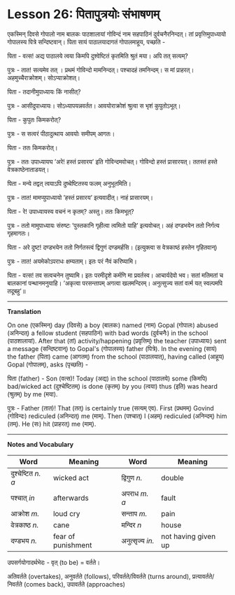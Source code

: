 # Lesson 26: पितापुत्रयोः संभाषणम्

एकस्मिन् दिवसे गोपालो नाम बालकः पाठशालायां गोविन्दं नाम सहपाठिनं दुर्वचनैरनिन्दत्। तां प्रवृत्तिमुपाध्यायो गोपालस्य पित्रे सन्दिष्टवान्। पिता सायं पाठालयादागतं गोपालमाहूय, पच्छति -

पिता - वत्स! अद्य पाठालये त्वया किमपि दुश्वेष्टितं कृतमिति श्रुतं मया। अपि तत् सत्यम्?

पुत्रः - तात! सत्यमेव तत् । प्रथमं गोविन्दो मामनिन्दत्। पश्चादहं तमनिन्दम्। स मां प्राहरत्। अहमुच्चैराक्रोशम्। सोऽप्याक्रोशत्।

पिता - तदानीमुपाध्यायः किं नासीत्?

पुत्रः - आसीदुपाध्यायः। सोऽध्यापयन्नवर्तत। आवयोराक्रोशं श्रुत्वा स भृशं कुपुतोऽभूत्।

पिता - कुपुतः किमकरोत्?

पुत्रः - स सत्वरं पीठादुत्थाय आवयोः समीपम् आगतः।

पिता - ततः किमकरोत्।

पुत्रः - ततः उपाध्यायघ ’अरे! हस्तं प्रसारय’ इति गोविन्दमवोचत्। गोविन्दो हस्तं प्रासारयत्। ततस्तं हस्ते वेत्रकाष्ठेनाताडयत्।

पिता - मन्ये तद्वत् त्वयाऽपि दुष्चेष्टितस्य फलम् अनुभूतमिति।

पुत्रः - तात! मामप्युपाध्यायो ’हस्तं प्रसारय’ इत्यवादीत्। नाहं प्रासारयम्।

पिता - रे! उपाध्यायस्य वचनं न कृतम्? अस्तु। ततः किमभूत्?

पुत्रः - ततो मामुपाध्यायः संरुष्टः ’पुस्तकानि गृहीत्वा त्वमितो याहि’ इत्यवोचत्। अहं दण्डभयेन ततो निर्गत्य गृहमागतः।

पिता - अरे दुष्ट! दण्डभयेन ततो निर्गतस्त्वं द्विगुणं दण्डमर्हसि। (इत्युक्त्वा स वेत्रकाष्ठं हस्तेन गृहितवान्)

पुत्रः - तात! अयमेकोऽपराधः क्षम्यताम्। इतः परं नैवं करिष्यामि। 

पिता - वत्स! तव सत्वचनेन तुष्यामि। इतः परमीदृशे कर्मणि मा प्रवर्तस्व। आचार्यदेवो भव। सतां मतिमतां च बालकानां पन्थानमनुयाहि। ’अकृत्वा परसन्तापम् अगत्वा खलमन्दिरम्। अनुत्सुज्य सतां वर्त्म यत् स्वल्पमपि तदूबहु’॥

---

**Translation**

On one (एकस्मिन्) day (दिवसे) a boy (बालकः) named (नाम) Gopal (गोपालः) abused (अनिन्दत्) a fellow student (सहपाठिनं) with bad words (दुर्वचनैः) in the school (पाठशालायां). After that (तां) activity/happening (प्रवृत्तिम्) the teacher (उपाध्यायः) sent a message (सन्दिष्टवान्) to Gopal's (गोपालस्य) father (पित्रे). In the evening (सायं) the father (पिता) came (आगतम्) from the school (पाठालयात्), having called (आहूय) Gopal (गोपालम्), asks (पृच्छति) - 

पिता (father) - Son (वत्स)! Today (अद्य) in the school (पाठालये) some (किमपि) bad/wicked act (दुश्चेष्टितम्) is done (कृतम्) by you (त्वया) thus (इति) was heard (श्रुतम्) by me (मया).

पुत्रः - Father (तात)! That (तत्) is certainly true (सत्यम् एव). First (प्रथमम्) Govind (गोविन्दः) rediculed (अनिन्दत्) me (माम्). Then (पश्चात्) I (अहम्) rediculed (अनिन्दम्) him (तम्). He (सः) hit (प्राहरत्) me (माम्).



---

**Notes and Vocabulary**

| Word | Meaning | Word | Meaning |
| --- | --- | --- | --- |
| दुश्चेष्टित *n. a* | wicked act | द्विगुण *n.* | double |
| पश्चात् *in* | afterwards | अपराध *m. a* | fault |
| आक्रोश *m.* | loud cry | सन्ताप *m.* | pain|
| वेत्रकाष्ठ *n.* | cane | मन्दिर *n* | house |
| दण्डभय *n.* | fear of punishment | अनुत्सृज्य *in.* | not having given up |


उपसर्गयोगादर्थभेदः - वृत् (to be) = वर्तते।

अतिवर्तते (overtakes), अनुवर्तते (follows), परिवर्तते/विवर्तते (turns around), प्रत्यावर्तते/निवर्तते (comes back), उपावर्तते (approaches)
